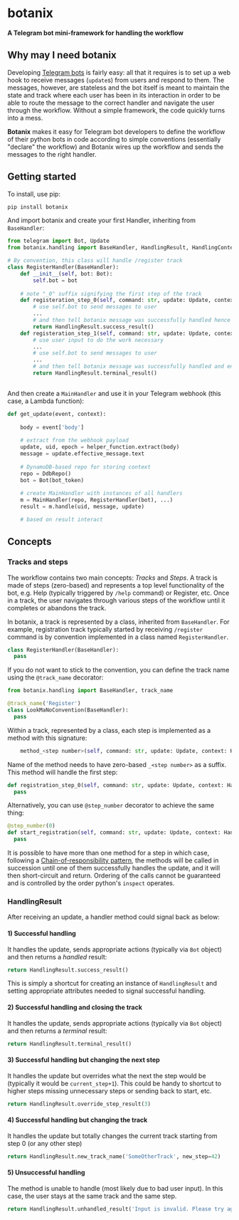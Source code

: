 # botanix
**A Telegram bot mini-framework for handling the workflow**

## Why may I need botanix
Developing [Telegram bots](https://core.telegram.org/bots/api) is fairly easy: all that it requires is to set up a web hook to receive messages (`update`s) from users and respond to them. The messages, however, are stateless and the bot itself is meant to maintain the state and track where each user has been in its interaction in order to be able to route the message to the correct handler and navigate the user through the workflow. Without a simple framework, the code quickly turns into a mess. 

**Botanix** makes it easy for Telegram bot developers to define the workflow of their python bots in code according to simple conventions (essentially "declare" the workflow) and Botanix wires up the workflow and sends the messages to the right handler.

## Getting started
To install, use pip:

``` bash
pip install botanix
```

And import botanix and create your first Handler, inheriting from `BaseHandler`:

```python
from telegram import Bot, Update
from botanix.handling import BaseHandler, HandlingResult, HandlingContext

# By convention, this class will handle /register track
class RegisterHandler(BaseHandler):
    def __init__(self, bot: Bot):
        self.bot = bot
    
    # note "_0" suffix signifying the first step of the track 
    def registeration_step_0(self, command: str, update: Update, context: HandlingContext) -> HandlingResult:
        # use self.bot to send messages to user
        ... 
        # and then tell botanix message was successfully handled hence to move to the next step
        return HandlingResult.success_result()
    def registeration_step_1(self, command: str, update: Update, context: HandlingContext) -> HandlingResult:
        # use user input to do the work necessary
        ...
        # use self.bot to send messages to user
        ... 
        # and then tell botanix message was successfully handled and end the track
        return HandlingResult.terminal_result()
    
```
And then create a `MainHandler` and use it in your Telegram webhook (this case, a Lambda function):

```python
def get_update(event, context):
  
    body = event['body']
    
    # extract from the webhook payload
    update, uid, epoch = helper_function.extract(body)
    message = update.effective_message.text
    
    # DynamoDB-based repo for storing context
    repo = DdbRepo()
    bot = Bot(bot_token)
    
    # create MainHandler with instances of all handlers
    m = MainHandler(repo, RegisterHandler(bot), ...)    
    result = m.handle(uid, message, update)

    # based on result interact
```


## Concepts

### Tracks and steps
The workflow contains two main concepts: *Tracks* and *Steps*. A track is made of steps (zero-based) and represents a top level functionality of the bot, e.g. Help (typically triggered by `/help` command) or Register, etc. Once in a track, the user navigates through various steps of the workflow until it completes or abandons the track.

In botanix, a track is represented by a class, inherited from `BaseHandler`. For example, registration track typically started by receiving `/register` command is by convention implemented in a class named `RegisterHandler`.

```python
class RegisterHandler(BaseHandler):
  pass
```

If you do not want to stick to the convention, you can define the track name using the `@track_name` decorator:

```python
from botanix.handling import BaseHandler, track_name

@track_name('Register')
class LookMaNoConvention(BaseHandler):
  pass
```

Within a track, represented by a class, each step is implemented as a method with this signature:

```python
    method_<step number>(self, command: str, update: Update, context: HandlingContext) -> HandlingResult
```

Name of the method needs to have zero-based `_<step number>` as a suffix. This method will handle the first step:

```python
def registration_step_0(self, command: str, update: Update, context: HandlingContext) -> HandlingResult:
  pass
```

Alternatively, you can use `@step_number` decorator to achieve the same thing:

```python
@step_number(0)
def start_registration(self, command: str, update: Update, context: HandlingContext) -> HandlingResult:
  pass
```

It is possible to have more than one method for a step in which case, following a [Chain-of-responsibility pattern](https://en.wikipedia.org/wiki/Chain-of-responsibility_pattern), the methods will be called in succession until one of them successfully handles the update, and it will then short-circuit and return. Ordering of the calls cannot be guaranteed and is controlled by the order python's `inspect` operates.

### HandlingResult
After receiving an update, a handler method could signal back as below:

#### 1) Successful handling
It handles the update, sends appropriate actions (typically via `Bot` object) and then returns a *handled* result:

```python
return HandlingResult.success_result()
```

This is simply a shortcut for creating an instance of `HandlingResult` and setting appropriate attributes needed to signal successful handling.

#### 2) Successful handling and closing the track
It handles the update, sends appropriate actions (typically via `Bot` object) and then returns a *terminal* result:

```python
return HandlingResult.terminal_result()
```

#### 3) Successful handling but changing the next step
It handles the update but overrides what the next the step would be (typically it would be `current_step+1`). This could be handy to shortcut to higher steps missing unnecessary steps or sending back to start, etc.

```python
return HandlingResult.override_step_result(3)
```

#### 4) Successful handling but changing the track
It handles the update but totally changes the current track starting from step 0 (or any other step)

```python
return HandlingResult.new_track_name('SomeOtherTrack', new_step=42)

```

#### 5) Unsuccessful handling
The method is unable to handle (most likely due to bad user input). In this case, the user stays at the same track and the same step.

```python
return HandlingResult.unhandled_result('Input is invalid. Please try again')

```
